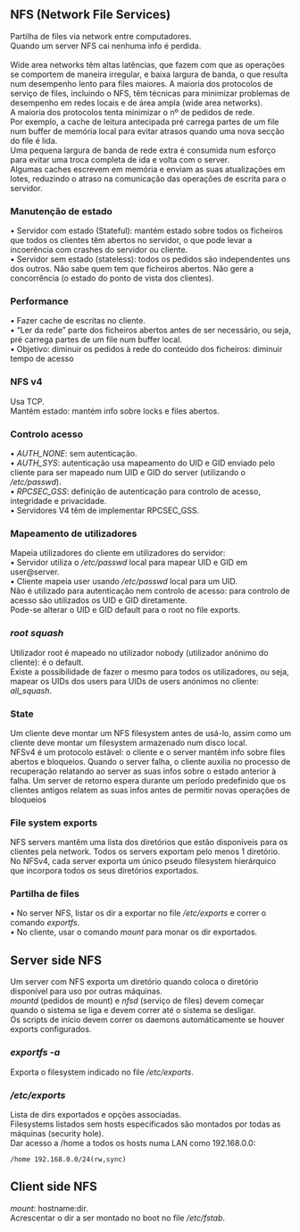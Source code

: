 ## NFS (Network File Services)
Partilha de files via network entre computadores.
<br />
Quando um server NFS cai nenhuma info é perdida.
<br /> <br />
Wide area networks têm altas latências, que fazem com que as operações se comportem de maneira irregular, e baixa largura de banda, o que resulta num desempenho lento para files maiores. A maioria dos protocolos de serviço de files, incluindo o NFS, têm técnicas para minimizar problemas de desempenho em redes locais e de área ampla (wide area networks).
<br />
A maioria dos protocolos tenta minimizar o nº de pedidos de rede.
<br />
Por exemplo, a cache de leitura antecipada pré carrega partes de um file num buffer de memória local para evitar atrasos quando uma nova secção do file é lida.
<br />
Uma pequena largura de banda de rede extra é consumida num esforço para evitar uma troca completa de ida e volta com o server.
<br />
Algumas caches escrevem em memória e enviam as suas atualizações em lotes, reduzindo o atraso na comunicação das operações de escrita para o servidor.

### Manutenção de estado
• Servidor com estado (Stateful): mantém estado sobre todos os ficheiros que todos os clientes têm abertos no servidor, o que pode levar a incoerência com crashes do servidor ou cliente. <br />
• Servidor sem estado (stateless): todos os pedidos são independentes uns dos outros. Não sabe quem tem que ficheiros abertos. Não gere a concorrência (o estado do ponto de vista dos clientes).

### Performance
• Fazer cache de escritas no cliente. <br />
• “Ler da rede” parte dos ficheiros abertos antes de ser necessário, ou seja, pré carrega partes de um file num buffer local. <br />
• Objetivo: diminuir os pedidos à rede do conteúdo dos ficheiros: diminuir tempo de acesso

### NFS v4
Usa TCP.
<br />
Mantém estado: mantém info sobre locks e files abertos.

### Controlo acesso
• *AUTH_NONE*: sem autenticação. <br />
• *AUTH_SYS*: autenticação usa mapeamento do UID e GID enviado pelo cliente para ser mapeado num UID e GID do server (utilizando o */etc/passwd*). <br />
• *RPCSEC_GSS*: definição de autenticação para controlo de acesso, integridade e privacidade. <br />
• Servidores V4 têm de implementar RPCSEC_GSS. <br />

### Mapeamento de utilizadores
Mapeia utilizadores do cliente em utilizadores do servidor: <br />
• Servidor utiliza o */etc/passwd* local para mapear UID e GID em user@server. <br />
• Cliente mapeia user usando */etc/passwd* local para um UID. <br />
Não é utilizado para autenticação nem controlo de acesso: para controlo de acesso são utilizados os UID e GID diretamente.
<br />
Pode-se alterar o UID e GID default para o root no file exports.

### *root squash*
Utilizador root é mapeado no utilizador nobody (utilizador anónimo do cliente): é o default.
<br />
Existe a possibilidade de fazer o mesmo para todos os utilizadores, ou seja, mapear os UIDs dos users para UIDs de users anónimos no cliente: *all_squash*.

### State
Um cliente deve montar um NFS filesystem antes de usá-lo, assim como um cliente deve montar um filesystem armazenado num disco local.
<br />
NFSv4 é um protocolo estável: o cliente e o server mantêm info sobre files abertos e bloqueios. Quando o server falha, o cliente auxilia no processo de recuperação relatando ao server as suas infos sobre o estado anterior à falha. Um server de retorno espera durante um período predefinido que os clientes antigos relatem as suas infos antes de permitir novas operações de bloqueios

### File system exports
NFS servers mantêm uma lista dos diretórios que estão disponíveis para os clientes pela network. Todos os servers exportam pelo menos 1 diretório.
<br />
No NFSv4, cada server exporta um único pseudo filesystem hierárquico que incorpora todos os seus diretórios exportados.

### Partilha de files
• No server NFS, listar os dir a exportar no file */etc/exports* e correr o comando *exportfs*. <br />
• No cliente, usar o comando *mount* para monar os dir exportados.

## Server side NFS
Um server com NFS exporta um diretório quando coloca o diretório disponível para uso por outras máquinas.
<br />
*mountd* (pedidos de mount) e *nfsd* (serviço de files) devem começar quando o sistema se liga e devem correr até o sistema se desligar.
<br />
Os scripts de início devem correr os daemons automáticamente se houver exports configurados.

### *exportfs -a*
Exporta o filesystem indicado no file */etc/exports*.

### */etc/exports*
Lista de dirs exportados e opções associadas.
<br />
Filesystems listados sem hosts especificados são montados por todas as máquinas (security hole).
<br />
Dar acesso a /home a todos os hosts numa LAN como 192.168.0.0:

	/home 192.168.0.0/24(rw,sync)

## Client side NFS
*mount*: hostname:dir.
<br />
Acrescentar o dir a ser montado no boot no file */etc/fstab*.
